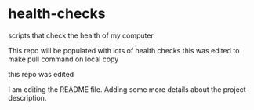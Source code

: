 # health-checks
scripts  that check the health of my computer

This repo will be populated with lots of health checks
this was edited to make pull command on local copy

this repo was edited



I am editing the README file. Adding some more details about the project description.
